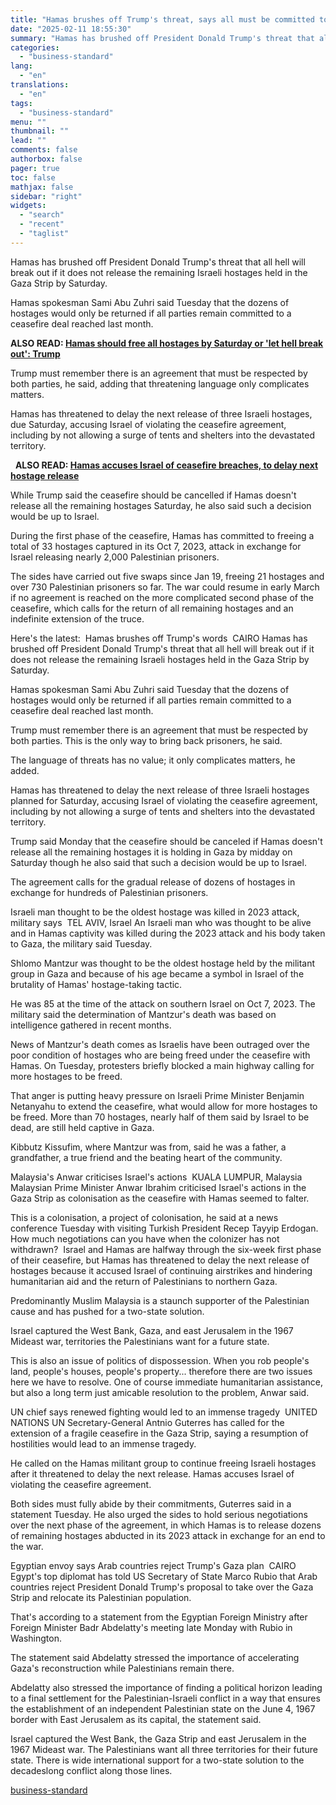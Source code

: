 ```yaml
---
title: "Hamas brushes off Trump's threat, says all must be committed to ceasefire"
date: "2025-02-11 18:55:30"
summary: "Hamas has brushed off President Donald Trump's threat that all hell will break out if it does not release the remaining Israeli hostages held in the Gaza Strip by Saturday. Hamas spokesman Sami Abu Zuhri said Tuesday that the dozens of hostages would only be returned if all parties remain..."
categories:
  - "business-standard"
lang:
  - "en"
translations:
  - "en"
tags:
  - "business-standard"
menu: ""
thumbnail: ""
lead: ""
comments: false
authorbox: false
pager: true
toc: false
mathjax: false
sidebar: "right"
widgets:
  - "search"
  - "recent"
  - "taglist"
---
```


Hamas has brushed off President Donald Trump's threat that all hell will break out if it does not release the remaining Israeli hostages held in the Gaza Strip by Saturday.

Hamas spokesman Sami Abu Zuhri said Tuesday that the dozens of hostages would only be returned if all parties remain committed to a ceasefire deal reached last month. 

**ALSO READ: [Hamas should free all hostages by Saturday or 'let hell break out': Trump](/world-news/hamas-should-free-all-hostages-by-saturday-or-let-hell-break-out-trump-125021100116_1.html)**

Trump must remember there is an agreement that must be respected by both parties, he said, adding that threatening language only complicates matters.

Hamas has threatened to delay the next release of three Israeli hostages, due Saturday, accusing Israel of violating the ceasefire agreement, including by not allowing a surge of tents and shelters into the devastated territory. 

 
**ALSO READ: [Hamas accuses Israel of ceasefire breaches, to delay next hostage release](/world-news/hamas-accuses-israel-of-ceasefire-breaches-to-delay-next-hostage-release-125021001437_1.html)**

While Trump said the ceasefire should be cancelled if Hamas doesn't release all the remaining hostages Saturday, he also said such a decision would be up to Israel.

During the first phase of the ceasefire, Hamas has committed to freeing a total of 33 hostages captured in its Oct 7, 2023, attack in exchange for Israel releasing nearly 2,000 Palestinian prisoners.

The sides have carried out five swaps since Jan 19, freeing 21 hostages and over 730 Palestinian prisoners so far. The war could resume in early March if no agreement is reached on the more complicated second phase of the ceasefire, which calls for the return of all remaining hostages and an indefinite extension of the truce.

Here's the latest: 
Hamas brushes off Trump's words 
CAIRO Hamas has brushed off President Donald Trump's threat that all hell will break out if it does not release the remaining Israeli hostages held in the Gaza Strip by Saturday.

Hamas spokesman Sami Abu Zuhri said Tuesday that the dozens of hostages would only be returned if all parties remain committed to a ceasefire deal reached last month.

Trump must remember there is an agreement that must be respected by both parties. This is the only way to bring back prisoners, he said.

The language of threats has no value; it only complicates matters, he added.

Hamas has threatened to delay the next release of three Israeli hostages planned for Saturday, accusing Israel of violating the ceasefire agreement, including by not allowing a surge of tents and shelters into the devastated territory.

Trump said Monday that the ceasefire should be canceled if Hamas doesn't release all the remaining hostages it is holding in Gaza by midday on Saturday though he also said that such a decision would be up to Israel.

The agreement calls for the gradual release of dozens of hostages in exchange for hundreds of Palestinian prisoners.

Israeli man thought to be the oldest hostage was killed in 2023 attack, military says 
TEL AVIV, Israel An Israeli man who was thought to be alive and in Hamas captivity was killed during the 2023 attack and his body taken to Gaza, the military said Tuesday.

Shlomo Mantzur was thought to be the oldest hostage held by the militant group in Gaza and because of his age became a symbol in Israel of the brutality of Hamas' hostage-taking tactic.

He was 85 at the time of the attack on southern Israel on Oct 7, 2023. The military said the determination of Mantzur's death was based on intelligence gathered in recent months.

News of Mantzur's death comes as Israelis have been outraged over the poor condition of hostages who are being freed under the ceasefire with Hamas. On Tuesday, protesters briefly blocked a main highway calling for more hostages to be freed.

That anger is putting heavy pressure on Israeli Prime Minister Benjamin Netanyahu to extend the ceasefire, what would allow for more hostages to be freed. More than 70 hostages, nearly half of them said by Israel to be dead, are still held captive in Gaza.

Kibbutz Kissufim, where Mantzur was from, said he was a father, a grandfather, a true friend and the beating heart of the community.

Malaysia's Anwar criticises Israel's actions 
KUALA LUMPUR, Malaysia Malaysian Prime Minister Anwar Ibrahim criticised Israel's actions in the Gaza Strip as colonisation as the ceasefire with Hamas seemed to falter.

This is a colonisation, a project of colonisation, he said at a news conference Tuesday with visiting Turkish President Recep Tayyip Erdogan. How much negotiations can you have when the colonizer has not withdrawn? 
Israel and Hamas are halfway through the six-week first phase of their ceasefire, but Hamas has threatened to delay the next release of hostages because it accused Israel of continuing airstrikes and hindering humanitarian aid and the return of Palestinians to northern Gaza.

Predominantly Muslim Malaysia is a staunch supporter of the Palestinian cause and has pushed for a two-state solution.

Israel captured the West Bank, Gaza, and east Jerusalem in the 1967 Mideast war, territories the Palestinians want for a future state.

This is also an issue of politics of dispossession. When you rob people's land, people's houses, people's property... therefore there are two issues here we have to resolve. One of course immediate humanitarian assistance, but also a long term just amicable resolution to the problem, Anwar said.

UN chief says renewed fighting would led to an immense tragedy 
UNITED NATIONS UN Secretary-General Antnio Guterres has called for the extension of a fragile ceasefire in the Gaza Strip, saying a resumption of hostilities would lead to an immense tragedy.

He called on the Hamas militant group to continue freeing Israeli hostages after it threatened to delay the next release. Hamas accuses Israel of violating the ceasefire agreement.

Both sides must fully abide by their commitments, Guterres said in a statement Tuesday. He also urged the sides to hold serious negotiations over the next phase of the agreement, in which Hamas is to release dozens of remaining hostages abducted in its 2023 attack in exchange for an end to the war.

Egyptian envoy says Arab countries reject Trump's Gaza plan 
CAIRO Egypt's top diplomat has told US Secretary of State Marco Rubio that Arab countries reject President Donald Trump's proposal to take over the Gaza Strip and relocate its Palestinian population.

That's according to a statement from the Egyptian Foreign Ministry after Foreign Minister Badr Abdelatty's meeting late Monday with Rubio in Washington.

The statement said Abdelatty stressed the importance of accelerating Gaza's reconstruction while Palestinians remain there.

Abdelatty also stressed the importance of finding a political horizon leading to a final settlement for the Palestinian-Israeli conflict in a way that ensures the establishment of an independent Palestinian state on the June 4, 1967 border with East Jerusalem as its capital, the statement said.

Israel captured the West Bank, the Gaza Strip and east Jerusalem in the 1967 Mideast war. The Palestinians want all three territories for their future state. There is wide international support for a two-state solution to the decadeslong conflict along those lines.

[business-standard](https://www.business-standard.com/world-news/hamas-brushes-off-trump-s-threat-says-all-must-be-committed-to-ceasefire-125021101151_1.html)
